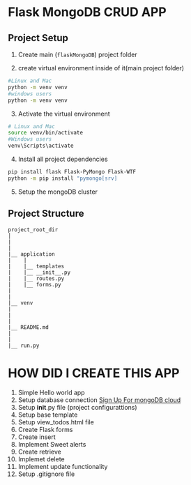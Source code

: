 # Flask MongoDB CRUD APP

## Project Setup

1. Create main (`flaskMongoDB`) project folder

2. create virtual environment inside of it(main project folder)

```bash
#Linux and Mac
python -m venv venv
#windows users
python -m venv venv
```

3. Activate the virtual environment

```bash
# Linux and Mac
source venv/bin/activate
#Windows users
venv\Scripts\activate
```

4. Install all project dependencies

```bash
pip install flask Flask-PyMongo Flask-WTF
python -m pip install "pymongo[srv]
```

5. Setup the mongoDB cluster

## Project Structure

```
project_root_dir
│
|
|
|__ application
|    |
|    |__ templates
|    |__ __init__.py
|    |__ routes.py
|    |__ forms.py
|
|
|__ venv
|
|
|
|__ README.md
|
|
|__ run.py
```

# HOW DID I CREATE THIS APP

1. Simple Hello world app
2. Setup database connection [Sign Up For mongoDB cloud](https://account.mongodb.com/account/login)
3. Setup **init**.py file (project configurattions)
4. Setup base template
5. Setup view_todos.html file
6. Create Flask forms
7. Create insert
8. Implement Sweet alerts
9. Create retrieve
10. Implemet delete
11. Implement update functionality
12. Setup .gitignore file
